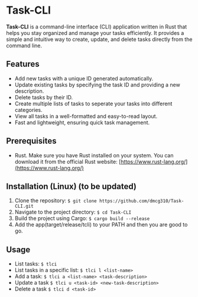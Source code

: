 # Task-CLI

**Task-CLI** is a command-line interface (CLI) application written in Rust that helps you stay organized and manage your tasks efficiently. It provides a simple and intuitive way to create, update, and delete tasks directly from the command line.

## Features

- Add new tasks with a unique ID generated automatically.
- Update existing tasks by specifying the task ID and providing a new description.
- Delete tasks by their ID.
- Create multiple lists of tasks to seperate your tasks into different categories.
- View all tasks in a well-formatted and easy-to-read layout.
- Fast and lightweight, ensuring quick task management.

## Prerequisites

- Rust. Make sure you have Rust installed on your system. You can download it from the official Rust website: [https://www.rust-lang.org/](https://www.rust-lang.org/)

## Installation (Linux) (to be updated)

1. Clone the repository: `$ git clone https://github.com/dmcg310/Task-CLI.git`
2. Navigate to the project directory: `$ cd Task-CLI`
3. Build the project using Cargo: `$ cargo build --release`
4. Add the app(target/release/tcli) to your PATH and then you are good to go.

## Usage

- List tasks: `$ tlci`
- List tasks in a specific list: `$ tlci l <list-name>`
- Add a task: `$ tlci a <list-name> <task-description>`
- Update a task `$ tlci u <task-id> <new-task-description>`
- Delete a task `$ tlci d <task-id>`
